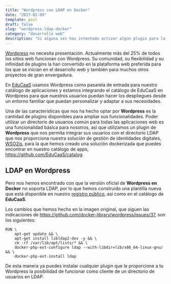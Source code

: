 ```yaml
---
title: "Wordpress con LDAP en Docker"
date: "2017-01-09"
template: post
draft: false
slug: "wordpress-ldap-docker"
category: "desarrollo web"
description: "Si alguna vez has intentado activar algún plugin para la autenticación de tus usuarios en Wordpress con LDAP y tu instalación de Wordpress corre con Docker te habrás encontrado con un error de PHP que te impide ejecutar consultas LDAP. Hemos modificado la imagen oficial de Wordpress para que incluya de manera nativa soporte para LDAP. Aquí te lo cuento:"
---
```

[Wordpress](https://wordpress.org) no necesita presentación. Actualmente más del 25% de todos los sitios web funcionan con Wordpress. Su comunidad, su flexibilidad y su infinidad de plugins la han convertido en la plataforma web preferida para los que se inician en el desarrollo web y también para muchos otros proyectos de gran envergadura.

En [EduCaaS](http://educaas.io) usamos Wordpress como pasarela de entrada para nuestro catálogo de aplicaciones y estamos integrando el catálogo de EduCaaS en Wordpress para que nuestros usuarios puedan hacer los despliegues desde un entorno familiar que puedan personalizar y adaptar a sus necesidades.

Una de las características que nos ha hecho optar por **Wordpress** es la cantidad de plugins disponibles para ampliar sus funcionalidades. Poder utilizar un directorio de usuarios común para todas las aplicaciones web es una funcionalidad básica para nosotros, así que utilizamos un plugin de **Wordpress** que nos permita integrar sus usuarios con el directorio LDAP que nos proporciona nuestra solución de gestión de identidades digitales, [WSO2is](http://wso2.com/products/identity-server/), para la que hemos creado una solución dockerizada que puedes encontrar en nuestro catálogo de apps, https://github.com/EduCaaS/catalog.

## LDAP en Wordpress
Pero nos hemos encontrado con que la versión oficial de **Wordpress en Docker** no soporta LDAP, por lo que hemos construido una plantilla nueva que está disponible en nuestro [registro público](https://hub.docker.com/u/dalareo/), así como en el catálogo de **EduCaaS**.

Los cambios que hemos hecho en la imagen original, que siguen las indicaciones de https://github.com/docker-library/wordpress/issues/37, son los siguientes:

````
RUN \
    apt-get update && \
    apt-get install libldap2-dev -y && \
    rm -rf /var/lib/apt/lists/* && \
    docker-php-ext-configure ldap --with-libdir=lib/x86_64-linux-gnu/ && \
    docker-php-ext-install ldap
````

De esta manera ya puedes instalar cualquier plugin que le proporcione a tu Wordpress la posibilidad de funcionar como cliente de un directorio de usuarios en LDAP.
